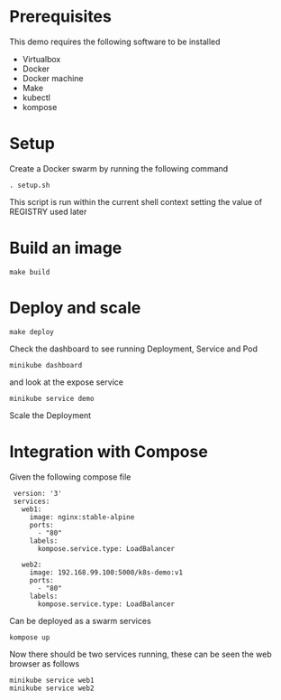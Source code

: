 
Prerequisites
=============
This demo requires the following software to be installed

- Virtualbox
- Docker
- Docker machine
- Make
- kubectl
- kompose

Setup
=====

Create a Docker swarm by running the following command

    . setup.sh

This script is run within the current shell context setting the value of REGISTRY used later

Build an image 
==============

    make build

Deploy and scale 
================

    make deploy

Check the dashboard to see running Deployment, Service and Pod

    minikube dashboard

and look at the expose service

    minikube service demo

Scale the Deployment

    
Integration with Compose
===============
Given the following compose file

     version: '3'
     services:
       web1:
         image: nginx:stable-alpine
         ports:
           - "80"
         labels:
           kompose.service.type: LoadBalancer
     
       web2:
         image: 192.168.99.100:5000/k8s-demo:v1
         ports:
           - "80"
         labels:
           kompose.service.type: LoadBalancer


Can be deployed as a swarm services

    kompose up

Now there should be two services running, these can be seen the web browser as follows

    minikube service web1
    minikube service web2


